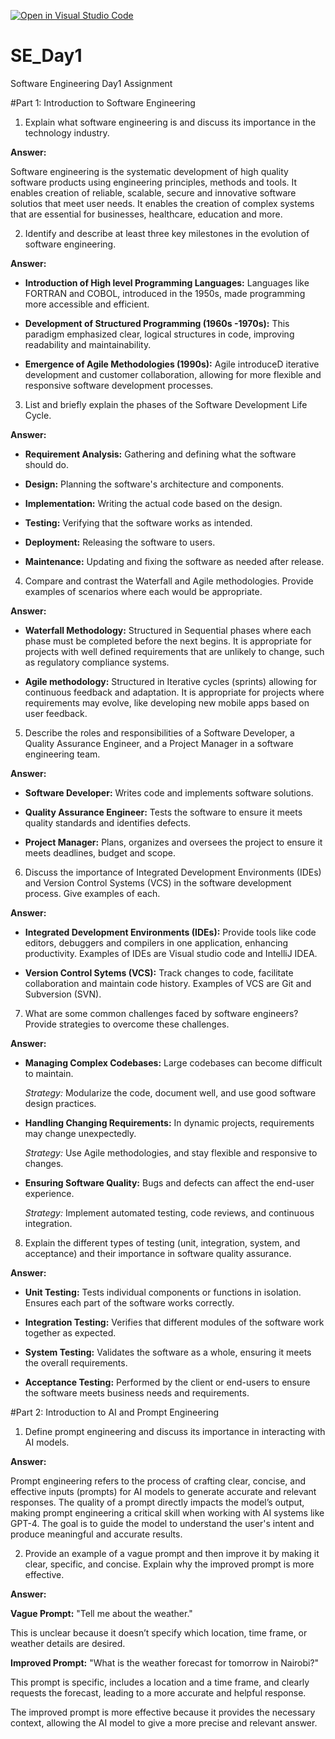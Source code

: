 [![Open in Visual Studio Code](https://classroom.github.com/assets/open-in-vscode-2e0aaae1b6195c2367325f4f02e2d04e9abb55f0b24a779b69b11b9e10269abc.svg)](https://classroom.github.com/online_ide?assignment_repo_id=18586050&assignment_repo_type=AssignmentRepo)
# SE_Day1
Software Engineering Day1 Assignment

#Part 1: Introduction to Software Engineering

1. Explain what software engineering is and discuss its importance in the technology industry.

**Answer:**

Software engineering is the systematic development of high quality software products using engineering principles, methods and tools. 
It enables creation of reliable, scalable, secure and innovative software solutios that meet user needs. 
It enables the creation of complex systems that are essential for businesses, healthcare, education and more.

2. Identify and describe at least three key milestones in the evolution of software engineering.

**Answer:**

- **Introduction of High level Programming Languages:** Languages like FORTRAN and COBOL, introduced in the 1950s, made programming more accessible and efficient.
  
- **Development of Structured Programming (1960s -1970s):** This paradigm emphasized clear, logical structures in code, improving readability and maintainability.
  
- **Emergence of Agile Methodologies (1990s):** Agile introduceD iterative development and customer collaboration, allowing for more flexible and responsive software development processes.


3. List and briefly explain the phases of the Software Development Life Cycle.

**Answer:**

- **Requirement Analysis:** Gathering and defining what the software should do.
  
- **Design:** Planning the software's architecture and components.
  
- **Implementation:** Writing the actual code based on the design.
  
- **Testing:** Verifying that the software works as intended.
  
- **Deployment:** Releasing the software to users.
  
- **Maintenance:** Updating and fixing the software as needed after release.


4. Compare and contrast the Waterfall and Agile methodologies. Provide examples of scenarios where each would be appropriate.

**Answer:**

- **Waterfall Methodology:** Structured in Sequential phases where each phase must be completed before the next begins.
  It is appropriate for projects with well defined requirements that are unlikely to change, such as regulatory compliance systems.
  
- **Agile methodology:** Structured in Iterative cycles (sprints) allowing for continuous feedback and adaptation.
   It is appropriate for projects where requirements may evolve, like developing new mobile apps based on user feedback.   


5. Describe the roles and responsibilities of a Software Developer, a Quality Assurance Engineer, and a Project Manager in a software engineering team.
   
**Answer:**

- **Software Developer:** Writes code and implements software solutions.

- **Quality Assurance Engineer:** Tests the software to ensure it meets quality standards and identifies defects.

- **Project Manager:** Plans, organizes and oversees the project to ensure it meets deadlines, budget and scope.

6. Discuss the importance of Integrated Development Environments (IDEs) and Version Control Systems (VCS) in the software development process. Give examples of each.

**Answer:**

- **Integrated Development Environments (IDEs):** Provide tools like code editors, debuggers and compilers in one application, enhancing productivity. Examples of IDEs are Visual studio code and IntelliJ IDEA.

- **Version Control Sytems (VCS):** Track changes to code, facilitate collaboration and maintain code history. Examples of VCS are Git and Subversion (SVN).

7. What are some common challenges faced by software engineers? Provide strategies to overcome these challenges.

 **Answer:**

- **Managing Complex Codebases:** Large codebases can become difficult to maintain.

  *Strategy:* Modularize the code, document well, and use good software design practices.
  
- **Handling Changing Requirements:** In dynamic projects, requirements may change unexpectedly.

  *Strategy:* Use Agile methodologies, and stay flexible and responsive to changes.
  
- **Ensuring Software Quality:** Bugs and defects can affect the end-user experience.

  *Strategy:* Implement automated testing, code reviews, and continuous integration.

8. Explain the different types of testing (unit, integration, system, and acceptance) and their importance in software quality assurance.

**Answer:**

- **Unit Testing:** Tests individual components or functions in isolation. Ensures each part of the software works correctly.

- **Integration Testing:** Verifies that different modules of the software work together as expected.

- **System Testing:** Validates the software as a whole, ensuring it meets the overall requirements.

- **Acceptance Testing:** Performed by the client or end-users to ensure the software meets business needs and requirements.

#Part 2: Introduction to AI and Prompt Engineering


1. Define prompt engineering and discuss its importance in interacting with AI models.

**Answer:**

Prompt engineering refers to the process of crafting clear, concise, and effective inputs (prompts) for AI models to generate accurate and relevant responses. The quality of a prompt directly impacts the model’s output, making prompt engineering a critical skill when working with AI systems like GPT-4. The goal is to guide the model to understand the user's intent and produce meaningful and accurate results.

2. Provide an example of a vague prompt and then improve it by making it clear, specific, and concise. Explain why the improved prompt is more effective.

**Answer:**

**Vague Prompt:** "Tell me about the weather."

This is unclear because it doesn’t specify which location, time frame, or weather details are desired.

**Improved Prompt:** "What is the weather forecast for tomorrow in Nairobi?"

This prompt is specific, includes a location and a time frame, and clearly requests the forecast, leading to a more accurate and helpful response.

The improved prompt is more effective because it provides the necessary context, allowing the AI model to give a more precise and relevant answer.
